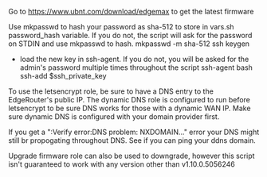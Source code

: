 
Go to https://www.ubnt.com/download/edgemax to get the latest firmware

Use mkpasswd to hash your password as sha-512 to store in vars.sh password_hash variable.
If you do not, the script will ask for the password on STDIN and use mkpasswd to hash.
mkpasswd -m sha-512
ssh keygen
- load the new key in ssh-agent. If you do not, you will be asked for the admin's password multiple times throughout the script
 ssh-agent bash
  ssh-add $ssh_private_key

To use the letsencrypt role, be sure to have a DNS entry to the EdgeRouter's public IP. The dynamic DNS role is configured to run before letsencrypt to be sure DNS works for those with a dynamic WAN IP.
Make sure dynamic DNS is configured with your domain provider first.

If you get a ":Verify error:DNS problem: NXDOMAIN..." error your DNS might still br propogating throughout DNS. See if you can ping your ddns domain.

Upgrade firmware role can also be used to downgrade, however this script isn't guaranteed to work with any version other than v1.10.0.5056246